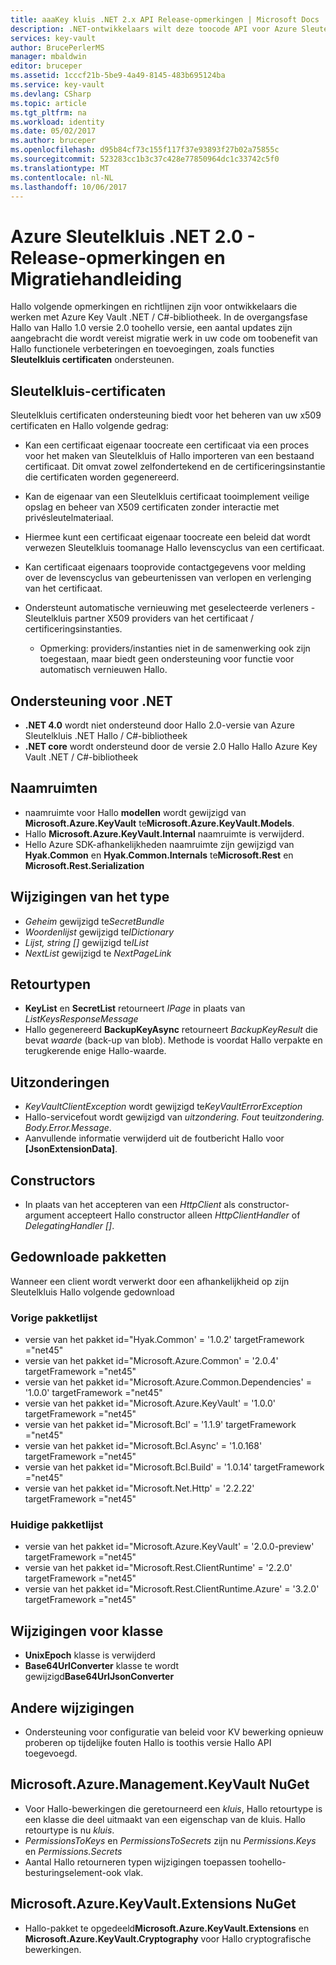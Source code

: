 ```yaml
---
title: aaaKey kluis .NET 2.x API Release-opmerkingen | Microsoft Docs
description: .NET-ontwikkelaars wilt deze toocode API voor Azure Sleutelkluis gebruiken
services: key-vault
author: BrucePerlerMS
manager: mbaldwin
editor: bruceper
ms.assetid: 1cccf21b-5be9-4a49-8145-483b695124ba
ms.service: key-vault
ms.devlang: CSharp
ms.topic: article
ms.tgt_pltfrm: na
ms.workload: identity
ms.date: 05/02/2017
ms.author: bruceper
ms.openlocfilehash: d95b84cf73c155f117f37e93893f27b02a75855c
ms.sourcegitcommit: 523283cc1b3c37c428e77850964dc1c33742c5f0
ms.translationtype: MT
ms.contentlocale: nl-NL
ms.lasthandoff: 10/06/2017
---
```

# <a name="azure-key-vault-net-20---release-notes-and-migration-guide"></a>Azure Sleutelkluis .NET 2.0 - Release-opmerkingen en Migratiehandleiding
Hallo volgende opmerkingen en richtlijnen zijn voor ontwikkelaars die werken met Azure Key Vault .NET / C#-bibliotheek. In de overgangsfase Hallo van Hallo 1.0 versie 2.0 toohello versie, een aantal updates zijn aangebracht die wordt vereist migratie werk in uw code om toobenefit van Hallo functionele verbeteringen en toevoegingen, zoals functies **Sleutelkluis certificaten** ondersteunen.

## <a name="key-vault-certificates"></a>Sleutelkluis-certificaten

Sleutelkluis certificaten ondersteuning biedt voor het beheren van uw x509 certificaten en Hallo volgende gedrag:  

* Kan een certificaat eigenaar toocreate een certificaat via een proces voor het maken van Sleutelkluis of Hallo importeren van een bestaand certificaat. Dit omvat zowel zelfondertekend en de certificeringsinstantie die certificaten worden gegenereerd.
* Kan de eigenaar van een Sleutelkluis certificaat tooimplement veilige opslag en beheer van X509 certificaten zonder interactie met privésleutelmateriaal.  
* Hiermee kunt een certificaat eigenaar toocreate een beleid dat wordt verwezen Sleutelkluis toomanage Hallo levenscyclus van een certificaat.  
* Kan certificaat eigenaars tooprovide contactgegevens voor melding over de levenscyclus van gebeurtenissen van verlopen en verlenging van het certificaat.  
* Ondersteunt automatische vernieuwing met geselecteerde verleners - Sleutelkluis partner X509 providers van het certificaat / certificeringsinstanties.
  
  * Opmerking: providers/instanties niet in de samenwerking ook zijn toegestaan, maar biedt geen ondersteuning voor functie voor automatisch vernieuwen Hallo.

## <a name="net-support"></a>Ondersteuning voor .NET

* **.NET 4.0** wordt niet ondersteund door Hallo 2.0-versie van Azure Sleutelkluis .NET Hallo / C#-bibliotheek
* **.NET core** wordt ondersteund door de versie 2.0 Hallo Hallo Azure Key Vault .NET / C#-bibliotheek

## <a name="namespaces"></a>Naamruimten

* naamruimte voor Hallo **modellen** wordt gewijzigd van **Microsoft.Azure.KeyVault** te**Microsoft.Azure.KeyVault.Models**.
* Hallo **Microsoft.Azure.KeyVault.Internal** naamruimte is verwijderd.
* Hello Azure SDK-afhankelijkheden naamruimte zijn gewijzigd van **Hyak.Common** en **Hyak.Common.Internals** te**Microsoft.Rest** en  **Microsoft.Rest.Serialization**

## <a name="type-changes"></a>Wijzigingen van het type

* *Geheim* gewijzigd te*SecretBundle*
* *Woordenlijst* gewijzigd te*IDictionary*
* *Lijst<T>, string []* gewijzigd te*IList<T>*
* *NextList* gewijzigd te *NextPageLink*

## <a name="return-types"></a>Retourtypen

* **KeyList** en **SecretList** retourneert *IPage<T>*  in plaats van *ListKeysResponseMessage*
* Hallo gegenereerd **BackupKeyAsync** retourneert *BackupKeyResult* die bevat *waarde* (back-up van blob). Methode is voordat Hallo verpakte en terugkerende enige Hallo-waarde.

## <a name="exceptions"></a>Uitzonderingen

* *KeyVaultClientException* wordt gewijzigd te*KeyVaultErrorException*
* Hallo-servicefout wordt gewijzigd van *uitzondering. Fout* te*uitzondering. Body.Error.Message*.
* Aanvullende informatie verwijderd uit de foutbericht Hallo voor **[JsonExtensionData]**.

## <a name="constructors"></a>Constructors

* In plaats van het accepteren van een *HttpClient* als constructor-argument accepteert Hallo constructor alleen *HttpClientHandler* of *DelegatingHandler []*.

## <a name="downloaded-packages"></a>Gedownloade pakketten

Wanneer een client wordt verwerkt door een afhankelijkheid op zijn Sleutelkluis Hallo volgende gedownload

### <a name="previous-package-list"></a>Vorige pakketlijst

* versie van het pakket id="Hyak.Common' = '1.0.2' targetFramework ="net45"
* versie van het pakket id="Microsoft.Azure.Common' = '2.0.4' targetFramework ="net45"
* versie van het pakket id="Microsoft.Azure.Common.Dependencies' = '1.0.0' targetFramework ="net45"
* versie van het pakket id="Microsoft.Azure.KeyVault' = '1.0.0' targetFramework ="net45"
* versie van het pakket id="Microsoft.Bcl' = '1.1.9' targetFramework ="net45"
* versie van het pakket id="Microsoft.Bcl.Async' = '1.0.168' targetFramework ="net45"
* versie van het pakket id="Microsoft.Bcl.Build' = '1.0.14' targetFramework ="net45"
* versie van het pakket id="Microsoft.Net.Http' = '2.2.22' targetFramework ="net45"

### <a name="current-package-list"></a>Huidige pakketlijst

* versie van het pakket id="Microsoft.Azure.KeyVault' = '2.0.0-preview' targetFramework ="net45"
* versie van het pakket id="Microsoft.Rest.ClientRuntime' = '2.2.0' targetFramework ="net45"
* versie van het pakket id="Microsoft.Rest.ClientRuntime.Azure' = '3.2.0' targetFramework ="net45"

## <a name="class-changes"></a>Wijzigingen voor klasse

* **UnixEpoch** klasse is verwijderd
* **Base64UrlConverter** klasse te wordt gewijzigd**Base64UrlJsonConverter**

## <a name="other-changes"></a>Andere wijzigingen

* Ondersteuning voor configuratie van beleid voor KV bewerking opnieuw proberen op tijdelijke fouten Hallo is toothis versie Hallo API toegevoegd.

## <a name="microsoftazuremanagementkeyvault-nuget"></a>Microsoft.Azure.Management.KeyVault NuGet

* Voor Hallo-bewerkingen die geretourneerd een *kluis*, Hallo retourtype is een klasse die deel uitmaakt van een eigenschap van de kluis. Hallo retourtype is nu *kluis*.
* *PermissionsToKeys* en *PermissionsToSecrets* zijn nu *Permissions.Keys* en *Permissions.Secrets*
* Aantal Hallo retourneren typen wijzigingen toepassen toohello-besturingselement-ook vlak.

## <a name="microsoftazurekeyvaultextensions-nuget"></a>Microsoft.Azure.KeyVault.Extensions NuGet

* Hallo-pakket te opgedeeld**Microsoft.Azure.KeyVault.Extensions** en **Microsoft.Azure.KeyVault.Cryptography** voor Hallo cryptografische bewerkingen.

